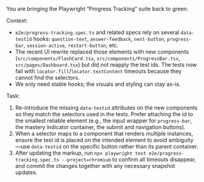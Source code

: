 You are bringing the Playwright “Progress Tracking” suite back to green.

Context:
- `e2e/progress-tracking.spec.ts` and related specs rely on several `data-testid` hooks: `question-text`, `answer-feedback`, `next-button`, `progress-bar`, `session-active`, `restart-button`, etc.
- The recent UI rewrite replaced those elements with new components (`src/components/FlashCard.tsx`, `src/components/ProgressBar.tsx`, `src/pages/Dashboard.tsx`) but did not reapply the test ids. The tests now fail with `locator.fill`/`locator.textContent` timeouts because they cannot find the selectors.
- We only need stable hooks; the visuals and styling can stay as-is.

Task:
1. Re-introduce the missing `data-testid` attributes on the new components so they match the selectors used in the tests. Prefer attaching the id to the smallest reliable element (e.g., the input wrapper for `progress-bar`, the mastery indicator container, the submit and navigation buttons).
2. When a selector maps to a component that renders multiple instances, ensure the test id is placed on the intended element to avoid ambiguity—use `data-testid` on the specific button rather than its parent container.
3. After updating the markup, run `npx playwright test e2e/progress-tracking.spec.ts --project=chromium` to confirm all timeouts disappear, and commit the changes together with any necessary snapshot updates.
